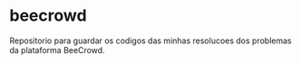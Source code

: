 # beecrowd
Repositorio para guardar os codigos das minhas resolucoes dos problemas da plataforma BeeCrowd.
